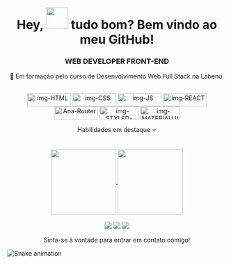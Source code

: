 <h1 align="center"> Hey, <img src="https://emojis.slackmojis.com/emojis/images/1577305505/7373/hand_wave.gif?1577305505" width="50" /> tudo bom? Bem vindo ao meu GitHub!</h1>

<h3 align="center" color=\"red\"> WEB DEVELOPER FRONT-END</h3>

<p align="center">🌱 Em formação pelo curso de Desenvolvimento Web Full Stack na Labenu. </p>

</br>
 
 <div align="center">
  <img align="center" alt="img-HTML" height="30" width="100" src="https://img.shields.io/badge/HTML5-E34F26?style=for-the-badge&logo=html5&logoColor=white">
  <img align="center" alt="img-CSS" height="30" width="100" src="https://img.shields.io/badge/CSS3-1572B6?style=for-the-badge&logo=css3&logoColor=white">
  <img align="center" alt="img-JS" height="30" width="100" src="https://img.shields.io/badge/JavaScript-F7DF1E?style=for-the-badge&logo=javascript&logoColor=black">
  <img align="center" alt="img-REACT" height="30" width="100" src="https://img.shields.io/badge/React-20232A?style=for-the-badge&logo=react&logoColor=61DAFB">
  <img align="center" alt=" Ana-Router" height="30" width="100" src="https://img.shields.io/badge/React_Router-CA4245?style=for-the-badge&logo=react-router&logoColor=white">
  <img align="center" alt="img-STYLED-COMPONENTS" height="30" width="90" src="https://img.shields.io/badge/styled--components-DB7093?style=for-the-badge&logo=styled-components&logoColor=white"/>
  <img align="center" alt="img-MATERIALUI" height="30" width="90" src="https://img.shields.io/badge/Material--UI-0081CB?style=for-the-badge&logo=material-ui&logoColor=white">
 <p>Habilidades em destaque ⭐</p>
</div>

</br>

<div style="display: inline_block"align="center">
  <a href="https://github.com/AnaKarine27">
  <img height="150em" align="center" src="https://github-readme-stats.vercel.app/api?username=AnaKarine27&show_icons=true&theme=radical&include_all_commits=true&count_private=true"/>
   <img height="150em" align="center" src="https://github-readme-stats.vercel.app/api/top-langs/?username=AnaKarine27&layout=compact&langs_count=7&theme=radical"/>
</div>

</br>

<div align="center" style="display: inline_block">
  <a href="https://www.linkedin.com/in/ana-karine-739b94142/" target="_blank"><img src="https://img.shields.io/badge/-LinkedIn-%230077B5?style=for-the-badge&logo=linkedin&logoColor=white" target="_blank"></a>
  <a href = "mailto:karinesantos364@gmail.com"><img src="https://img.shields.io/badge/Gmail-D14836?style=for-the-badge&logo=gmail&logoColor=white" target="_blank"></a>
 <a href = "https://api.whatsapp.com/send?phone=5586988088276"><img src="https://img.shields.io/badge/WhatsApp-25D366?style=for-the-badge&logo=whatsapp&logoColor=white" target="_blank"></a>
 <p>Sinta-se à vontade para entrar em contato comigo!</p>
</div>
  
  
![Snake animation](https://github.com/AnaKarine27/AnaKarine27/blob/output/github-contribution-grid-snake.svg)
 
 ##
